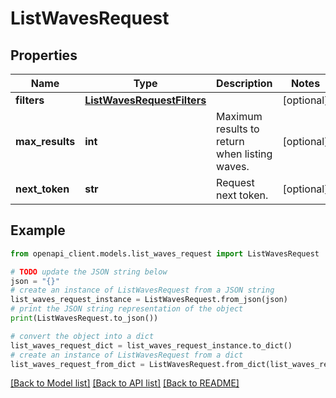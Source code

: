 # ListWavesRequest


## Properties

Name | Type | Description | Notes
------------ | ------------- | ------------- | -------------
**filters** | [**ListWavesRequestFilters**](ListWavesRequestFilters.md) |  | [optional] 
**max_results** | **int** | Maximum results to return when listing waves. | [optional] 
**next_token** | **str** | Request next token. | [optional] 

## Example

```python
from openapi_client.models.list_waves_request import ListWavesRequest

# TODO update the JSON string below
json = "{}"
# create an instance of ListWavesRequest from a JSON string
list_waves_request_instance = ListWavesRequest.from_json(json)
# print the JSON string representation of the object
print(ListWavesRequest.to_json())

# convert the object into a dict
list_waves_request_dict = list_waves_request_instance.to_dict()
# create an instance of ListWavesRequest from a dict
list_waves_request_from_dict = ListWavesRequest.from_dict(list_waves_request_dict)
```
[[Back to Model list]](../README.md#documentation-for-models) [[Back to API list]](../README.md#documentation-for-api-endpoints) [[Back to README]](../README.md)


